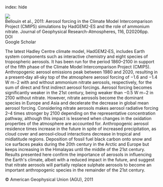 index: hide

<div class="Citation">
    <div class="Citation-thumb CitationThumb-linked"  data-href="https://doi.org/10.1029/2011jd016074">
      <img src="https://static.claimspace.cloud/climate-study-static/refs/thumbs/8/Bellouin_et_al_2011-thumb.png" />
    </div>

  <div class="Citation-body">
    <div class="Citation-text">Bellouin et al., 2011: Aerosol forcing in the Climate Model Intercomparison Project (CMIP5) simulations by HadGEM2-ES and the role of ammonium nitrate. <span class="Article-journal">Journal of Geophysical Research-Atmospheres, </span><span class="Article-volume">116, </span>D20206pp.</div>
    <div class="Citation-links">
      <div class="CitationLink" data-href="https://doi.org/10.1029/2011jd016074">
        <div class="CitationLink-icon CitationLink-Doi"></div>
        <div class="CitationLink-text">DOI</div>
      </div>
      <div class="CitationLink" data-href="https://scholar.google.com/scholar?q=10.1029/2011jd016074">
        <div class="CitationLink-icon CitationLink-Scholar"></div>
        <div class="CitationLink-text">Google Scholar</div>
      </div>
    </div>
  </div>
</div>

The latest Hadley Centre climate model, HadGEM2‐ES, includes Earth system components such as interactive chemistry and eight species of tropospheric aerosols. It has been run for the period 1860–2100 in support of the fifth phase of the Climate Model Intercomparison Project (CMIP5). Anthropogenic aerosol emissions peak between 1980 and 2020, resulting in a present‐day all‐sky top of the atmosphere aerosol forcing of −1.6 and −1.4 W m−2 with and without ammonium nitrate aerosols, respectively, for the sum of direct and first indirect aerosol forcings. Aerosol forcing becomes significantly weaker in the 21st century, being weaker than −0.5 W m−2 in 2100 without nitrate. However, nitrate aerosols become the dominant species in Europe and Asia and decelerate the decrease in global mean aerosol forcing. Considering nitrate aerosols makes aerosol radiative forcing 2–4 times stronger by 2100 depending on the representative concentration pathway, although this impact is lessened when changes in the oxidation properties of the atmosphere are accounted for. Anthropogenic aerosol residence times increase in the future in spite of increased precipitation, as cloud cover and aerosol‐cloud interactions decrease in tropical and midlatitude regions. Deposition of fossil fuel black carbon onto snow and ice surfaces peaks during the 20th century in the Arctic and Europe but keeps increasing in the Himalayas until the middle of the 21st century. Results presented here confirm the importance of aerosols in influencing the Earth's climate, albeit with a reduced impact in the future, and suggest that nitrate aerosols will partially replace sulphate aerosols to become an important anthropogenic species in the remainder of the 21st century.

<div class="Citation-copy">
&copy; American Geophysical Union (AGU), 2011
</div>